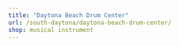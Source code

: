 ```yaml
---
title: "Daytona Beach Drum Center"
url: /south-daytona/daytona-beach-drum-center/
shop: musical instrument
---
```

